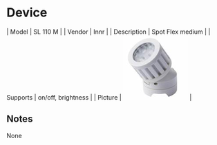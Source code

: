 
# Device

| Model | SL 110 M  |
| Vendor  | Innr  |
| Description | Spot Flex medium |
| Supports | on/off, brightness |
| Picture | ![../images/devices/SL-110-M.jpg](../images/devices/SL-110-M.jpg) |

## Notes

None
